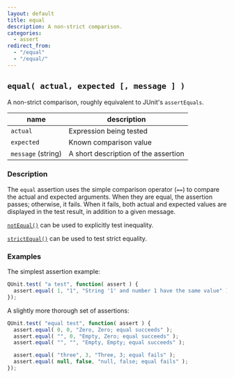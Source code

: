```yaml
---
layout: default
title: equal
description: A non-strict comparison.
categories:
  - assert
redirect_from:
  - "/equal"
  - "/equal/"
---
```


## `equal( actual, expected [, message ] )`

A non-strict comparison, roughly equivalent to JUnit's `assertEquals`.

| name               | description                          |
|--------------------|--------------------------------------|
| `actual`           | Expression being tested              |
| `expected`         | Known comparison value               |
| `message` (string) | A short description of the assertion |

### Description

The `equal` assertion uses the simple comparison operator (`==`) to compare the actual and expected arguments. When they are equal, the assertion passes; otherwise, it fails. When it fails, both actual and expected values are displayed in the test result, in addition to a given message.

[`notEqual()`](/assert/notEqual) can be used to explicitly test inequality.

[`strictEqual()`](/assert/strictEqual) can be used to test strict equality.

### Examples

The simplest assertion example:

```js
QUnit.test( "a test", function( assert ) {
  assert.equal( 1, "1", "String '1' and number 1 have the same value" );
});
```

A slightly more thorough set of assertions:

```js
QUnit.test( "equal test", function( assert ) {
  assert.equal( 0, 0, "Zero, Zero; equal succeeds" );
  assert.equal( "", 0, "Empty, Zero; equal succeeds" );
  assert.equal( "", "", "Empty, Empty; equal succeeds" );

  assert.equal( "three", 3, "Three, 3; equal fails" );
  assert.equal( null, false, "null, false; equal fails" );
});
```
